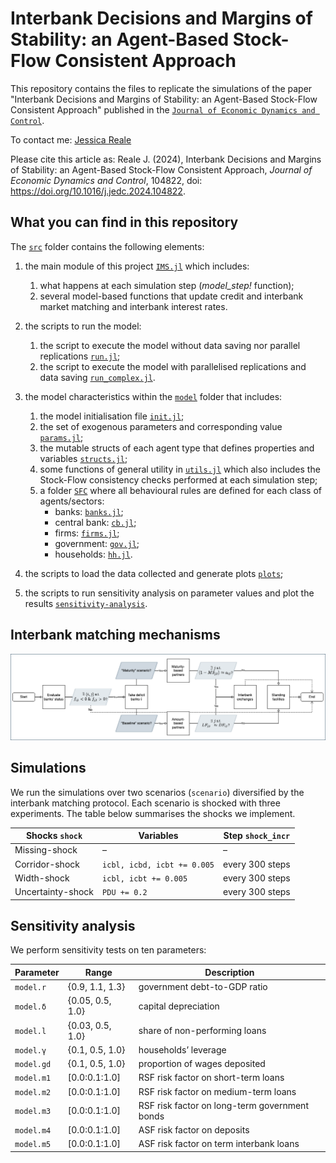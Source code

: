 # Interbank Decisions and Margins of Stability: an Agent-Based Stock-Flow Consistent Approach

This repository contains the files to replicate the simulations of the paper "Interbank Decisions and Margins of Stability: an Agent-Based Stock-Flow Consistent Approach" published in the [`Journal of Economic Dynamics and Control`](https://doi.org/10.1016/j.jedc.2024.104822).

To contact me: [Jessica Reale](mailto:jessica.reale@ruhr-uni-bochum.de)

Please cite this article as: Reale J. (2024), Interbank Decisions and Margins of Stability: an Agent-Based Stock-Flow Consistent Approach, *Journal of Economic Dynamics and Control*, 104822, doi: https://doi.org/10.1016/j.jedc.2024.104822.

## What you can find in this repository

The [`src`](src) folder contains the following elements:

1. the main module of this project [`IMS.jl`](src/IMS.jl) which includes:
    1. what happens at each simulation step (*model_step!* function);
    2. several model-based functions that update credit and interbank market matching and interbank interest rates.

2. the scripts to run the model:
    1. the script to execute the model without data saving nor parallel replications [`run.jl`](src/run.jl);
    2. the script to execute the model with parallelised replications and data saving [`run_complex.jl`](src/run_complex.jl).

3. the model characteristics within the [`model`](src/model) folder that includes:
    1. the model initialisation file [`init.jl`](src/model/init.jl);
    2. the set of exogenous parameters and corresponding value [`params.jl`](src/model/params.jl);
    3. the mutable structs of each agent type that defines properties and variables [`structs.jl`](src/model/structs.jl);
    4. some functions of general utility in [`utils.jl`](src/model/utils.jl) which also includes the Stock-Flow consistency checks performed at each simulation step;
    5. a folder [`SFC`](src/model/SFC) where all behavioural rules are defined for each class of agents/sectors:
        - banks: [`banks.jl`](src/model/SFC/banks.jl);
        - central bank: [`cb.jl`](src/model/SFC/cb.jl);
        - firms: [`firms.jl`](src/model/SFC/firms.jl);
        - government: [`gov.jl`](src/model/SFC/gov.jl);
        - households: [`hh.jl`](src/model/SFC/hh.jl).

4. the scripts to load the data collected and generate plots [`plots`](src/plots);

5. the scripts to run sensitivity analysis on parameter values and plot the results [`sensitivity-analysis`](src/sensitivity-analysis).

## Interbank matching mechanisms

![Interbank Matching Protocols](IBmatching.png)

## Simulations

We run the simulations over two scenarios (`scenario`) diversified by the interbank matching protocol. Each scenario is shocked with three experiments. The table below summarises the shocks we implement.

Shocks `shock`      | Variables                     | Step `shock_incr` 
-------------       | -------------                 | -------------
Missing-shock       | –                             | – 
Corridor-shock      | `icbl, icbd, icbt += 0.005`   | every 300 steps
Width-shock         | `icbl, icbt += 0.005`         | every 300 steps
Uncertainty-shock   | `PDU += 0.2`                  | every 300 steps

## Sensitivity analysis

We perform sensitivity tests on ten parameters:

Parameter           | Range                         | Description
-------------       | -------------                 | -------------
`model.r`           | {0.9, 1.1, 1.3}               | government debt-to-GDP ratio
`model.δ`           | {0.05, 0.5, 1.0}              | capital depreciation
`model.l`           | {0.03, 0.5, 1.0}              | share of non-performing loans 
`model.γ`           | {0.1, 0.5, 1.0}               | households’ leverage
`model.gd`          | {0.1, 0.5, 1.0}               | proportion of wages deposited
`model.m1`          | [0.0:0.1:1.0]                 | RSF risk factor on short-term loans
`model.m2`          | [0.0:0.1:1.0]                 | RSF risk factor on medium-term loans
`model.m3`          | [0.0:0.1:1.0]                 | RSF risk factor on long-term government bonds
`model.m4`          | [0.0:0.1:1.0]                 | ASF risk factor on deposits
`model.m5`          | [0.0:0.1:1.0]                 | ASF risk factor on term interbank loans
